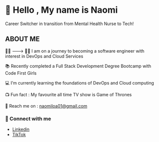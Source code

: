 
# :wave: **Hello , My name is Naomi**

 Career Switcher in transition from Mental Health Nurse to Tech!


## ABOUT ME
👩‍⚕️ ---> 👩‍💻 I am on a journey to becoming a software engineer with interest in DevOps and Cloud Services

📚 Recently completed a Full Stack Development Degree Bootcamp with Code First Girls

:computer: I’m currently learning the foundations of DevOps and Cloud computing

📺 Fun fact : My favourite all time TV show is Game of Thrones

:e-mail: Reach me on : naomiloa01@gmail.com



  ### 📱 Connect with me
- [Linkedin](https://www.linkedin.com/in/naomi-loa/)
- [TikTok](https://www.tiktok.com/@tech.inwithnai?_t=8gbrEFIzvvM&_r=1)
